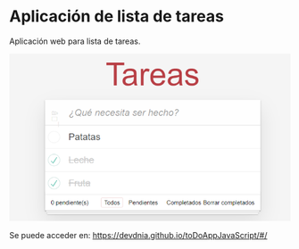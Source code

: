 # Aplicación de lista de tareas

Aplicación web para lista de tareas.

![Ejemplo](./img/readme.png)

Se puede acceder en: https://devdnia.github.io/toDoAppJavaScript/#/